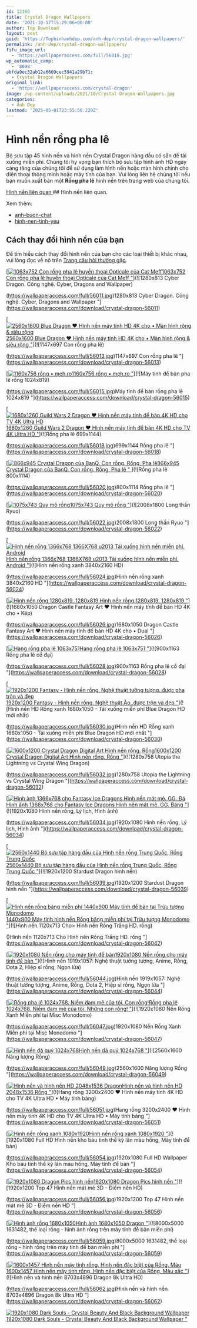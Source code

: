 ```yaml
---
id: 12360
title: Crystal Dragon Wallpapers
date: '2021-10-17T15:29:06+00:00'
author: Top Download
layout: post
guid: 'https://Tophinhanhdep.com/anh-dep/crystal-dragon-wallpapers/'
permalink: /anh-dep/crystal-dragon-wallpapers/
fifu_image_url:
  - 'https://wallpaperaccess.com/full/56010.jpg'
wp_automatic_camp:
  - '8098'
abfda9ec32ab12a6669cec5941a29b71:
  - Crystal Dragon Wallpapers
original_link:
  - 'https://wallpaperaccess.com/crystal-dragon'
image: /wp-content/uploads/2021/10/Crystal-Dragon-Wallpapers.jpg
categories:
  - Ảnh Đẹp
lastmod: '2025-05-01T23:55:50.229Z'
---
```

# Hình nền rồng pha lê

Bộ sưu tập 45 hình nền và hình nền Crystal Dragon hàng đầu có sẵn để tải xuống miễn phí. Chúng tôi hy vọng bạn thích bộ sưu tập hình ảnh HD ngày càng tăng của chúng tôi để sử dụng làm hình nền hoặc màn hình chính cho điện thoại thông minh hoặc máy tính của bạn. Vui lòng liên hệ chúng tôi nếu bạn muốn xuất bản một **Rồng pha lê** hình nền trên trang web của chúng tôi.

[Hình nền liên quan ](#related) ## Hình nền liên quan.

   
 Xem thêm:

   
- [anh-buon-chat](https://tophinhanhdep.com/hinh-anh-buon/anh-buon-chat/)
- [hinh-nen-tinh-yeu](https://tophinhanhdep.com/hinh-nen-dep/hinh-nen-tinh-yeu/)

## Cách thay đổi hình nền của bạn

Để tìm hiểu cách thay đổi hình nền của bạn cho các loại thiết bị khác nhau, vui lòng đọc về nó trên [Trang câu hỏi thường gặp](https://tophinhanhdep.com/faq/).

  
[[![1063x752 Con rồng pha lê huyền thoại Opticale của Cat Meff](https://wallpaperaccess.com/full/56010.jpg)1063x752 Con rồng pha lê huyền thoại Opticale của Cat Meff "](https://wallpaperaccess.com/download/crystal-dragon-56010)](![1280x813 Cyber ​​Dragon.  Công nghệ.  Cyber, Dragons and Wallpaper)

(https://wallpaperaccess.com/full/56011.jpg)1280x813 Cyber ​​Dragon. Công nghệ. Cyber, Dragons and Wallpaper "](https://wallpaperaccess.com/download/crystal-dragon-56011)

[[![2560x1600 Blue Dragon ❤ Hình nền máy tính HD 4K cho • Màn hình rộng & siêu rộng](https://wallpaperaccess.com/full/46452.jpg)2560x1600 Blue Dragon ❤ Hình nền máy tính HD 4K cho • Màn hình rộng &amp; siêu rộng "](https://wallpaperaccess.com/download/crystal-dragon-46452)](![1147x697 Con rồng pha lê)

(https://wallpaperaccess.com/full/56013.jpg)1147x697 Con rồng pha lê "](https://wallpaperaccess.com/download/crystal-dragon-56013)

[[![1160x756 rồng • meh.ro](https://wallpaperaccess.com/full/56014.jpg)1160x756 rồng • meh.ro "](https://wallpaperaccess.com/download/crystal-dragon-56014)](![Máy tính để bàn pha lê rồng 1024x819)

(https://wallpaperaccess.com/full/56015.jpg)Máy tính để bàn rồng pha lê 1024x819 "](https://wallpaperaccess.com/download/crystal-dragon-56015)

[[![1680x1260 Guild Wars 2 Dragon ❤ Hình nền máy tính để bàn 4K HD cho TV 4K Ultra HD](https://wallpaperaccess.com/full/56017.jpg)1680x1260 Guild Wars 2 Dragon ❤ Hình nền máy tính để bàn 4K HD cho TV 4K Ultra HD "](https://wallpaperaccess.com/download/crystal-dragon-56017)](![Rồng pha lê 699x1144)

(https://wallpaperaccess.com/full/56018.jpg)699x1144 Rồng pha lê "](https://wallpaperaccess.com/download/crystal-dragon-56018)

[[![866x945 Crystal Dragon của BanQ.  Con rồng.  Rồng, Pha lê](https://wallpaperaccess.com/full/56019.jpg)866x945 Crystal Dragon của BanQ. Con rồng. Rồng, Pha lê " ](https://wallpaperaccess.com/download/crystal-dragon-56019)](![Rồng pha lê 800x1114)

(https://wallpaperaccess.com/full/56020.jpg)800x1114 Rồng pha lê "](https://wallpaperaccess.com/download/crystal-dragon-56020)

[[![1075x743 Quy mô rồng](https://wallpaperaccess.com/full/56021.jpg)1075x743 Quy mô rồng "](https://wallpaperaccess.com/download/crystal-dragon-56021)](![2008x1800 Long thần Ryuo)

(https://wallpaperaccess.com/full/56022.jpg)2008x1800 Long thần Ryuo "](https://wallpaperaccess.com/download/crystal-dragon-56022)

[[![Hình nền rồng 1366x768 1366X768  u2013 Tải xuống hình nền miễn phí.  Android](https://wallpaperaccess.com/full/56023.jpg)Hình nền rồng 1366x768 1366X768 u2013 Tải xuống hình nền miễn phí. Android "](https://wallpaperaccess.com/download/crystal-dragon-56023)](![Hình nền rồng xanh 3840x2160 HD)

(https://wallpaperaccess.com/full/56024.jpg)Hình nền rồng xanh 3840x2160 HD "](https://wallpaperaccess.com/download/crystal-dragon-56024)

[[![Hình nền rồng 1280x819.  1280x819](https://wallpaperaccess.com/full/56025.jpg) Hình nền rồng 1280x819. 1280x819 "](https://wallpaperaccess.com/download/crystal-dragon-56025)](![1680x1050 Dragon Castle Fantasy Art ❤ Hình nền máy tính để bàn HD 4K cho • Kép)

(https://wallpaperaccess.com/full/56026.jpg)1680x1050 Dragon Castle Fantasy Art ❤ Hình nền máy tính để bàn HD 4K cho • Dual "](https://wallpaperaccess.com/download/crystal-dragon-56026)

[[![Hang rồng pha lê 1063x751](https://wallpaperaccess.com/full/56027.jpg)Hang rồng pha lê 1063x751 "](https://wallpaperaccess.com/download/crystal-dragon-56027)](![900x1163 Rồng pha lê cổ đại)

(https://wallpaperaccess.com/full/56028.jpg)900x1163 Rồng pha lê cổ đại "](https://wallpaperaccess.com/download/crystal-dragon-56028)

[[![1920x1200 Fantasy - Hình nền rồng.  Nghệ thuật tưởng tượng..được pha trộn và đẹp](https://wallpaperaccess.com/full/56029.jpg)1920x1200 Fantasy - Hình nền rồng. Nghệ thuật Ảo..được trộn và đẹp "](https://wallpaperaccess.com/download/crystal-dragon-56029)](![Hình nền HD Rồng xanh 1680x1050 - Tải xuống miễn phí Blue Dragon HD mới nhất)

(https://wallpaperaccess.com/full/56030.jpg)Hình nền HD Rồng xanh 1680x1050 - Tải xuống miễn phí Blue Dragon HD mới nhất "](https://wallpaperaccess.com/download/crystal-dragon-56030)

[[![1600x1200 Crystal Dragon Digital Art Hình nền rồng.  Rồng](https://wallpaperaccess.com/full/56031.jpg)1600x1200 Crystal Dragon Digital Art Hình nền rồng. Rồng "](https://wallpaperaccess.com/download/crystal-dragon-56031)](![1280x758 Utopia the Lightning vs Crystal Wing Dragon)

(https://wallpaperaccess.com/full/56032.jpg)1280x758 Utopia the Lightning vs Crystal Wing Dragon "](https://wallpaperaccess.com/download/crystal-dragon-56032)

[[![Hình ảnh 1366x768 cho Fantasy Ice Dragons Hình nền mát mẻ.  GG.  Đá](https://wallpaperaccess.com/full/56033.jpg)Hình ảnh 1366x768 cho Fantasy Ice Dragons Hình nền mát mẻ. GG. Băng "](https://wallpaperaccess.com/download/crystal-dragon-56033)](![1920x1080 Hình nền rồng, Lý lịch, Hình ảnh)

(https://wallpaperaccess.com/full/56034.jpg)1920x1080 Hình nền rồng, Lý lịch, Hình ảnh "](https://wallpaperaccess.com/download/crystal-dragon-56034)

[[![2560x1440 Bộ sưu tập hàng đầu của Hình nền rồng Trung Quốc, Rồng Trung Quốc](https://wallpaperaccess.com/full/56035.jpg)2560x1440 Bộ sưu tập hàng đầu của Hình nền rồng Trung Quốc, Rồng Trung Quốc "](https://wallpaperaccess.com/download/crystal-dragon-56035)](![1920x1200 Stardust Dragon hình nền)

(https://wallpaperaccess.com/full/56039.jpg)1920x1200 Stardust Dragon hình nền "](https://wallpaperaccess.com/download/crystal-dragon-56039)

[[![Hình nền rồng băng miễn phí 1440x900 Máy tính để bàn tại Trừu tượng Monodomo](https://wallpaperaccess.com/full/47728.jpg)1440x900 Máy tính hình nền Rồng băng miễn phí tại Trừu tượng Monodomo "](https://wallpaperaccess.com/download/crystal-dragon-47728)](![Hình nền 1120x713 Cho> Hình nền Rồng Trắng HD.  rồng)

()Hình nền 1120x713 Cho Hình nền Rồng Trắng HD. rồng "](https://wallpaperaccess.com/download/crystal-dragon-56042)

[[![1920x1080 Nền rồng cho máy tính để bàn](https://wallpaperaccess.com/full/30536.jpg)1920x1080 Nền rồng cho máy tính để bàn "](https://wallpaperaccess.com/download/crystal-dragon-30536)](![Hình nền 1919x1057: Nghệ thuật tưởng tượng, Anime, Rồng, Dota 2, Hiệp sĩ rồng, Ngọn lửa)

(https://wallpaperaccess.com/full/56044.jpg)Hình nền 1919x1057: Nghệ thuật tưởng tượng, Anime, Rồng, Dota 2, Hiệp sĩ rồng, Ngọn lửa "](https://wallpaperaccess.com/download/crystal-dragon-56044)

[[![Rồng pha lê 1024x768.  Niềm đam mê của tôi.  Con rồng!](https://wallpaperaccess.com/full/56046.jpg)Rồng pha lê 1024x768. Niềm đam mê của tôi. Những con rồng! "](https://wallpaperaccess.com/download/crystal-dragon-56046)](![1920x1080 Nền Rồng Xanh Miễn phí tại Misc Monodomo)

(https://wallpaperaccess.com/full/56047.jpg)1920x1080 Nền Rồng Xanh Miễn phí tại Misc Monodomo "](https://wallpaperaccess.com/download/crystal-dragon-56047)

[[![Hình nền đá quý 1024x768](https://wallpaperaccess.com/full/56048.jpg)Hình nền đá quý 1024x768 "](https://wallpaperaccess.com/download/crystal-dragon-56048)](![2560x1600 Năng lượng Rồng)

(https://wallpaperaccess.com/full/56049.jpg)2560x1600 Năng lượng Rồng "](https://wallpaperaccess.com/download/crystal-dragon-56049)

[[![Hình nền và hình nền HD 2048x1536 Dragon](https://wallpaperaccess.com/full/27713.png)Hình nền và hình nền HD 2048x1536 Rồng "](https://wallpaperaccess.com/download/crystal-dragon-27713)](![Hang rồng 3200x2400 ❤ Hình nền máy tính 4K HD cho TV 4K Ultra HD • Máy tính bảng)

(https://wallpaperaccess.com/full/56051.jpg)Hang rồng 3200x2400 ❤ Hình nền máy tính 4K HD cho TV 4K Ultra HD • Máy tính bảng "](https://wallpaperaccess.com/download/crystal-dragon-56051)

[[![Hình nền rồng xanh 1080x1920](https://wallpaperaccess.com/full/56052.jpg)Hình nền rồng xanh 1080x1920 "](https://wallpaperaccess.com/download/crystal-dragon-56052)](![1920x1080 Full HD Hình nền kho báu tinh thể kỳ lân màu hồng, Máy tính để bàn)

(https://wallpaperaccess.com/full/56054.jpg)1920x1080 Full HD Wallpaper Kho báu tinh thể kỳ lân màu hồng, Máy tính để bàn "](https://wallpaperaccess.com/download/crystal-dragon-56054)

[[![1920x1080 Dragon Pics hình nền](https://wallpaperaccess.com/full/56055.jpg)1920x1080 Dragon Pics hình nền "](https://wallpaperaccess.com/download/crystal-dragon-56055)](![1920x1200 Top 47 Hình nền mát mẻ 3D - Điểm nền HD)

(https://wallpaperaccess.com/full/56056.jpg)1920x1200 Top 47 Hình nền mát mẻ 3D - Điểm nền HD "](https://wallpaperaccess.com/download/crystal-dragon-56056)

[[![Hình ảnh rồng 1680x1050](https://wallpaperaccess.com/full/56058.jpg)Hình ảnh 1680x1050 Dragon "](https://wallpaperaccess.com/download/crystal-dragon-56058)](![8000x5000 1631482, thể loại rồng - hình ảnh rồng trên máy tính để bàn miễn phí)

(https://wallpaperaccess.com/full/56059.jpg)8000x5000 1631482, thể loại rồng - hình rồng trên máy tính để bàn miễn phí "](https://wallpaperaccess.com/download/crystal-dragon-56059)

[[![1600x1457 Hình nền máy tính rồng, Hình nền đặc biệt của Rồng, Màu](https://wallpaperaccess.com/full/56060.jpg)1600x1457 Hình nền máy tính rồng, Hình nền đặc biệt của Rồng, Màu sắc "](https://wallpaperaccess.com/download/crystal-dragon-56060)](![Hình nền và hình nền 8703x4896 Dragon 8k Ultra HD)

(https://wallpaperaccess.com/full/56062.jpg)Hình nền và hình nền 8703x4896 Dragon 8k Ultra HD "](https://wallpaperaccess.com/download/crystal-dragon-56062)

[![1920x1080 Dark Souls - Crystal Beauty And Black Background Wallpaper](https://wallpaperaccess.com/full/56063.jpg)1920x1080 Dark Souls - Crystal Beauty And Black Background Wallpaper "](https://wallpaperaccess.com/download/crystal-dragon-56063)

